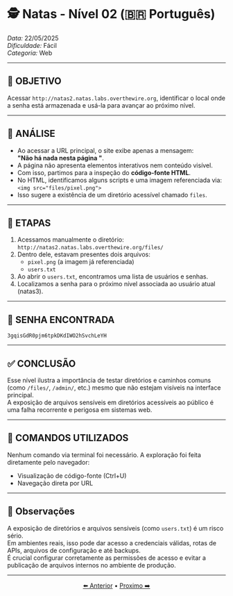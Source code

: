 # 🕵️ Natas - Nível 02 (🇧🇷 Português)  
*Data:* 22/05/2025  
*Dificuldade:* Fácil  
*Categoria:* Web

---

## 🎯 OBJETIVO

Acessar `http://natas2.natas.labs.overthewire.org`, identificar o local onde a senha está armazenada e usá-la para avançar ao próximo nível.

---

## 🔎 ANÁLISE

- Ao acessar a URL principal, o site exibe apenas a mensagem:  
  **"Não há nada nesta página "**.
- A página não apresenta elementos interativos nem conteúdo visível.
- Com isso, partimos para a inspeção do **código-fonte HTML**.
- No HTML, identificamos alguns scripts e uma imagem referenciada via:  
  `<img src="files/pixel.png">`
- Isso sugere a existência de um diretório acessível chamado `files`.

---

## 🧱 ETAPAS

1. Acessamos manualmente o diretório:  
   `http://natas2.natas.labs.overthewire.org/files/`
2. Dentro dele, estavam presentes dois arquivos:  
   - `pixel.png` (a imagem já referenciada)
   - `users.txt`
3. Ao abrir o `users.txt`, encontramos uma lista de usuários e senhas.
4. Localizamos a senha para o próximo nível associada ao usuário atual (natas3).

---

## 🔑 SENHA ENCONTRADA

```
3gqisGdR0pjm6tpkDKdIWO2hSvchLeYH
```

---

## ✅ CONCLUSÃO

Esse nível ilustra a importância de testar diretórios e caminhos comuns (como `/files/`, `/admin/`, etc.) mesmo que não estejam visíveis na interface principal.  
A exposição de arquivos sensíveis em diretórios acessíveis ao público é uma falha recorrente e perigosa em sistemas web.

---

## 🧪 COMANDOS UTILIZADOS

Nenhum comando via terminal foi necessário. A exploração foi feita diretamente pelo navegador:

- Visualização de código-fonte (Ctrl+U)
- Navegação direta por URL

---

## 🧠 Observações

A exposição de diretórios e arquivos sensíveis (como `users.txt`) é um risco sério.  
Em ambientes reais, isso pode dar acesso a credenciais válidas, rotas de APIs, arquivos de configuração e até backups.  
É crucial configurar corretamente as permissões de acesso e evitar a publicação de arquivos internos no ambiente de produção.

---

<p align="center">
  <a href="../Natas01/Readme-BR.md">⬅️ Anterior</a> • 
  <a href="../Natas03/Readme-BR.md">Proximo ➡️</a>
</p>

